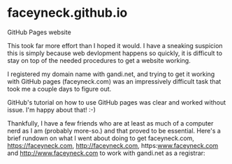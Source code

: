 # faceyneck.github.io
GitHub Pages website

This took far more effort than I hoped it would. I have a sneaking suspicion this is simply because web devlopment happens so quickly, it is difficult to stay on top of the needed procedures to get a website working.

I registered my domain name with gandi.net, and trying to get it working with GitHub pages (faceyneck.com) was an impressively difficult task that took me a couple days to figure out.

GitHub's tutorial on how to use GitHub pages was clear and worked without issue. I'm happy about that! :-)

Thankfully, I have a few friends who are at least as much of a computer nerd as I am (probably more-so.) and that proved to be essential. Here's a brief rundown on what I went about doing to get faceyneck.com, https://faceyneck.com, http://faceyneck.com, https:www.faceyneck.com and http://www.faceyneck.com to work with gandi.net as a registrar:
